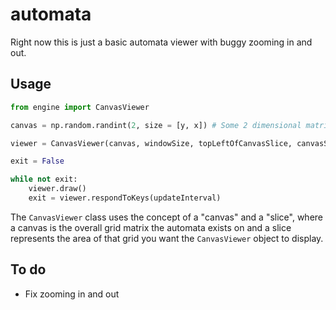 # automata
Right now this is just a basic automata viewer with buggy zooming in and out.

## Usage
```python
from engine import CanvasViewer

canvas = np.random.randint(2, size = [y, x]) # Some 2 dimensional matrix populated with 1s and 0s

viewer = CanvasViewer(canvas, windowSize, topLeftOfCanvasSlice, canvasSliceDimensions)

exit = False

while not exit:
	viewer.draw()
	exit = viewer.respondToKeys(updateInterval)

```

The `CanvasViewer` class uses the concept of a "canvas" and a "slice", where a canvas is the overall grid matrix the automata exists on and a slice represents the area of that grid you want the `CanvasViewer` object to display.

## To do
* Fix zooming in and out
